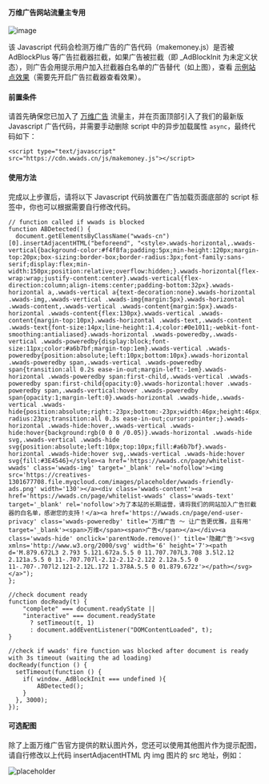 #### 万维广告网站流量主专用

![image](https://user-images.githubusercontent.com/4530539/142176973-0a5a9d88-b90c-4fe3-a2e2-4879d2c55dca.png)

该 Javascript 代码会检测万维广告的广告代码（makemoney.js）是否被 AdBlockPlus 等广告拦截器拦截，如果广告被拦截（即 _AdBlockInit 为未定义状态），则广告会用提示用户加入拦截器白名单的广告替代（如上图），查看 [示例站点效果](https://zhaodao.ai)（需要先开启广告拦截器查看效果）。

#### 前置条件
请首先确保您已加入了 [万维广告](https://wwads.cn) 流量主，并在页面顶部引入了我们的最新版 Javascript 广告代码，并需要手动删除 script 中的异步加载属性 `async`，最终代码如下：

```
<script type="text/javascript" src="https://cdn.wwads.cn/js/makemoney.js"></script>
```

#### 使用方法

完成以上步骤后，请将以下 Javascript 代码放置在广告加载页面底部的 script 标签中，你也可以根据需要自行修改代码。

```
// function called if wwads is blocked
function ABDetected() {
  document.getElementsByClassName("wwads-cn")[0].insertAdjacentHTML("beforeend", "<style>.wwads-horizontal,.wwads-vertical{background-color:#f4f8fa;padding:5px;min-height:120px;margin-top:20px;box-sizing:border-box;border-radius:3px;font-family:sans-serif;display:flex;min-width:150px;position:relative;overflow:hidden;}.wwads-horizontal{flex-wrap:wrap;justify-content:center}.wwads-vertical{flex-direction:column;align-items:center;padding-bottom:32px}.wwads-horizontal a,.wwads-vertical a{text-decoration:none}.wwads-horizontal .wwads-img,.wwads-vertical .wwads-img{margin:5px}.wwads-horizontal .wwads-content,.wwads-vertical .wwads-content{margin:5px}.wwads-horizontal .wwads-content{flex:130px}.wwads-vertical .wwads-content{margin-top:10px}.wwads-horizontal .wwads-text,.wwads-content .wwads-text{font-size:14px;line-height:1.4;color:#0e1011;-webkit-font-smoothing:antialiased}.wwads-horizontal .wwads-poweredby,.wwads-vertical .wwads-poweredby{display:block;font-size:11px;color:#a6b7bf;margin-top:1em}.wwads-vertical .wwads-poweredby{position:absolute;left:10px;bottom:10px}.wwads-horizontal .wwads-poweredby span,.wwads-vertical .wwads-poweredby span{transition:all 0.2s ease-in-out;margin-left:-1em}.wwads-horizontal .wwads-poweredby span:first-child,.wwads-vertical .wwads-poweredby span:first-child{opacity:0}.wwads-horizontal:hover .wwads-poweredby span,.wwads-vertical:hover .wwads-poweredby span{opacity:1;margin-left:0}.wwads-horizontal .wwads-hide,.wwads-vertical .wwads-hide{position:absolute;right:-23px;bottom:-23px;width:46px;height:46px;border-radius:23px;transition:all 0.3s ease-in-out;cursor:pointer;}.wwads-horizontal .wwads-hide:hover,.wwads-vertical .wwads-hide:hover{background:rgb(0 0 0 /0.05)}.wwads-horizontal .wwads-hide svg,.wwads-vertical .wwads-hide svg{position:absolute;left:10px;top:10px;fill:#a6b7bf}.wwads-horizontal .wwads-hide:hover svg,.wwads-vertical .wwads-hide:hover svg{fill:#3E4546}</style><a href='https://wwads.cn/page/whitelist-wwads' class='wwads-img' target='_blank' rel='nofollow'><img src='https://creatives-1301677708.file.myqcloud.com/images/placeholder/wwads-friendly-ads.png' width='130'></a><div class='wwads-content'><a href='https://wwads.cn/page/whitelist-wwads' class='wwads-text' target='_blank' rel='nofollow'>为了本站的长期运营，请将我们的网站加入广告拦截器的白名单，感谢您的支持！</a><a href='https://wwads.cn/page/end-user-privacy' class='wwads-poweredby' title='万维广告 ～ 让广告更优雅，且有用' target='_blank'><span>万维</span><span>广告</span></a></div><a class='wwads-hide' onclick='parentNode.remove()' title='隐藏广告'><svg xmlns='http://www.w3.org/2000/svg' width='6' height='7'><path d='M.879.672L3 2.793 5.121.672a.5.5 0 11.707.707L3.708 3.5l2.12 2.121a.5.5 0 11-.707.707l-2.12-2.12-2.122 2.12a.5.5 0 11-.707-.707l2.121-2.12L.172 1.378A.5.5 0 01.879.672z'></path></svg></a>");
};

//check document ready
function docReady(t) {
    "complete" === document.readyState ||
    "interactive" === document.readyState
      ? setTimeout(t, 1)
      : document.addEventListener("DOMContentLoaded", t);
}

//check if wwads' fire function was blocked after document is ready with 3s timeout (waiting the ad loading)
docReady(function () {
  setTimeout(function () {
    if( window._AdBlockInit === undefined ){
        ABDetected();
    }
  }, 3000);
});

```

#### 可选配图

除了上面万维广告官方提供的默认图片外，您还可以使用其他图片作为提示配图，请自行修改以上代码 insertAdjacentHTML 内 img 图片的 src 地址，例如：

![placeholder](https://user-images.githubusercontent.com/4530539/142177191-af7c72d8-514a-4a88-8d5a-e31bd056c485.png)



